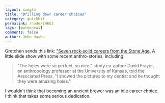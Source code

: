 ```yaml
---
layout: single 
title: "Drilling down career choices" 
category: quickbit
permalink: /node/14603
tags: [paleonews] 
comments: false 
author: John Hawks 
---
```


Gretchen sends this link: <a href="http://www.msnbc.msn.com/id/38527329/ns/technology_and_science-science/">"Seven rock-solid careers from the Stone Age.</a> A little slide show with some recent anthro-stories, including: 

<blockquote>"The holes were so perfect, so nice," study co-author David Frayer, an anthropology professor at the University of Kansas, told the Associated Press. "I showed the pictures to my dentist and he thought they were amazing holes."</blockquote>

I wouldn't think that becoming an ancient brewer was an idle career choice. I think that takes some serious dedication. 



